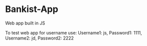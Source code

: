 # Bankist-App
Web app built in JS

To test web app for username use:
Username1: js, Password1: 1111,
Username2: jd, Password2: 2222
